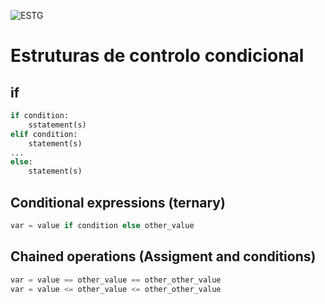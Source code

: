 ![ESTG](https://www.estg.ipp.pt/logo-ipp.png)

# Estruturas de controlo condicional

## if

```python
if condition:
    sstatement(s)
elif condition:
    statement(s)
...
else:
    statement(s)
```

## Conditional expressions (ternary)

```python
var = value if condition else other_value
```

## Chained operations (Assigment and conditions)

```python
var = value == other_value == other_other_value
var = value <= other_value <= other_other_value
```
